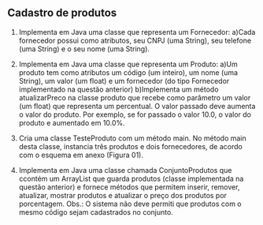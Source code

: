 ## Cadastro de produtos

1) Implementa em Java uma classe que representa um Fornecedor:
   a)Cada fornecedor possui como atributos, seu CNPJ (uma String), seu telefone (uma String) e o seu nome (uma String).

2) Implementa em Java uma classe que representa um Produto:
   a)Um produto tem como atributos um código (um inteiro), um nome (uma String), um valor (um float) e um fornecedor (do tipo Fornecedor implementado na questão anterior)
   b)Implementa um método atualizarPreco na classe produto que recebe como parâmetro um valor (um float) que representa um percentual. O valor passado deve aumenta o valor do produto. 
       Por exemplo, se for passado o valor 10.0, o valor do produto e aumentado em 10.0%.

3) Cria uma classe TesteProduto com um método main. No método main desta classe, instancia três produtos e dois fornecedores, de acordo com o esquema em anexo (Figura 01).

4) Implementa em Java uma classe chamada ConjuntoProdutos que ccontém um ArrayList que guarda produtos (classe implementada na questão anterior) e fornece métodos que permitem inserir, remover, atualizar, mostrar produtos e atualizar o preço dos produtos por porcentagem. 
   Obs.: O sistema não deve permiti que produtos com o mesmo código sejam cadastrados no conjunto.


